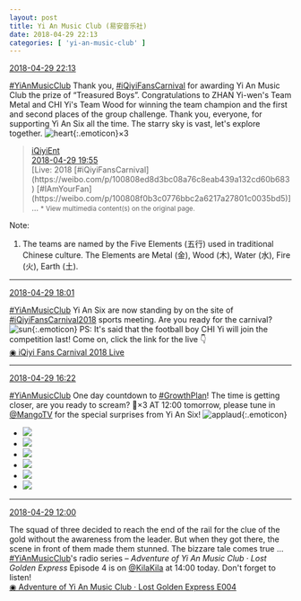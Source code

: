 ```yaml
---
layout: post
title: Yi An Music Club (易安音乐社)
date: 2018-04-29 22:13
categories: [ 'yi-an-music-club' ]
---
```


<div class="weibo-info">
  <a href="https://weibo.com/6094546964/Genqc8Pba">2018-04-29 22:13</a>
</div>

[#YiAnMusicClub](https://weibo.com/p/100808beae2e3e05b17b64f63ebedca39f19b2/super_index) Thank you, [#iQiyiFansCarnival](https://weibo.com/p/100808ed8d3bc08a76c8eab439a132cd60b683) for awarding Yi An Music Club the prize of “Treasured Boys”. Congratulations to ZHAN Yi-wen's Team Metal and CHI Yi's Team Wood for winning the team champion and the first and second places of the group challenge. Thank you, everyone, for supporting Yi An Six all the time. The starry sky is vast, let's explore together. ![heart](https://img.t.sinajs.cn/t4/appstyle/expression/ext/normal/8a/2018new_xin_org.png){:.emoticon}×3

<!-- more -->

> <div class="weibo-post-name">
>   <a href="https://weibo.com/qiyiyule">iQiyiEnt</a>
> </div>
> <div class="weibo-info">
>   <a href="https://weibo.com/1779850265/Gemw7nUV2">2018-04-29 19:55</a>
> </div>
> [Live: 2018 [#iQiyiFansCarnival](https://weibo.com/p/100808ed8d3bc08a76c8eab439a132cd60b683) [#IAmYourFan](https://weibo.com/p/100808f0b3c0776bbc2a6217a27801c0035bd5)] …  
> <small>* View multimedia content(s) on the original page.</small>

Note:
1. The teams are named by the Five Elements (五行) used in traditional Chinese culture. The Elements are Metal (金), Wood (木), Water (水), Fire (火), Earth (土).

---

<div class="weibo-info">
  <a href="https://weibo.com/6094546964/GelLW3gxX">2018-04-29 18:01</a>
</div>

[#YiAnMusicClub](https://weibo.com/p/100808beae2e3e05b17b64f63ebedca39f19b2/super_index) Yi An Six are now standing by on the site of [#iQiyiFansCarnival2018](https://weibo.com/p/100808818806b72be98a723a1926a113bfec33) sports meeting. Are you ready for the carnival? ![sun](https://img.t.sinajs.cn/t4/appstyle/expression/ext/normal/cd/2018new_taiyang_org.png){:.emoticon} PS: It's said that the football boy CHI Yi will join the competition last! Come on, click the link for the live :point_down:  
[◉ iQiyi Fans Carnival 2018 Live](http://www.iqiyi.com/l_19rqrr5wvr.html)

---

<div class="weibo-info">
  <a href="https://weibo.com/6094546964/Gel7vpF2C">2018-04-29 16:22</a>
</div>

[#YiAnMusicClub](https://weibo.com/p/100808beae2e3e05b17b64f63ebedca39f19b2/super_index) One day countdown to [#GrowthPlan](https://weibo.com/p/100808fe7264e4339c41df171df3260846e152)! The time is getting closer, are you ready to scream? :tada:×3 AT 12:00 tomorrow, please tune in [@MangoTV](https://weibo.com/hunantv) for the special surprises from Yi An Six! ![applaud](https://img.t.sinajs.cn/t4/appstyle/expression/ext/normal/6e/2018new_guzhang_org.png){:.emoticon}

<ul class="weibo-pic-list-2">
  <li class="weibo-pic">
    <a href="https://wx4.sinaimg.cn/mw690/006Es64Aly1fqtlnzs4k0j328c3chb2a.jpg"><img src="https://wx4.sinaimg.cn/thumb150/006Es64Aly1fqtlnzs4k0j328c3chb2a.jpg"/></a>
  </li>
  <li class="weibo-pic">
    <a href="https://wx3.sinaimg.cn/mw690/006Es64Aly1fqtlntllphj326c3gge86.jpg"><img src="https://wx3.sinaimg.cn/thumb150/006Es64Aly1fqtlntllphj326c3gge86.jpg"/></a>
  </li>
  <li class="weibo-pic">
    <a href="https://wx1.sinaimg.cn/mw690/006Es64Aly1fqtlo1m8osj30qo14146c.jpg"><img src="https://wx1.sinaimg.cn/thumb150/006Es64Aly1fqtlo1m8osj30qo14146c.jpg"/></a>
  </li>
  <li class="weibo-pic">
    <a href="https://wx3.sinaimg.cn/mw690/006Es64Aly1fqtlop91icj32ja3x8qvc.jpg"><img src="https://wx3.sinaimg.cn/thumb150/006Es64Aly1fqtlop91icj32ja3x8qvc.jpg"/></a>
  </li>
  <li class="weibo-pic">
    <a href="https://wx3.sinaimg.cn/mw690/006Es64Aly1fqtlpc5c72j32d93jw1l2.jpg"><img src="https://wx3.sinaimg.cn/thumb150/006Es64Aly1fqtlpc5c72j32d93jw1l2.jpg"/></a>
  </li>
  <li class="weibo-pic">
    <a href="https://wx1.sinaimg.cn/mw690/006Es64Aly1fqtlprq8zfj325o3ggkjq.jpg"><img src="https://wx1.sinaimg.cn/thumb150/006Es64Aly1fqtlprq8zfj325o3ggkjq.jpg"/></a>
  </li>
</ul>

---

<div class="weibo-info">
  <a href="https://weibo.com/6094546964/GejpaEx3X">2018-04-29 12:00</a>
</div>

The squad of three decided to reach the end of the rail for the clue of the gold without the awareness from the leader. But when they got there, the scene in front of them made them stunned. The bizzare tale comes true … [#YiAnMusicClub](https://weibo.com/p/100808beae2e3e05b17b64f63ebedca39f19b2/super_index)'s radio series – *Adventure of Yi An Music Club · Lost Golden Express* Episode 4 is on [@KilaKila](https://weibo.com/u/5990184179) at 14:00 today. Don't forget to listen!  
[◉ Adventure of Yi An Music Club · Lost Golden Express E004](http://www.hongdoufm.com/room/1127579651640655897)
